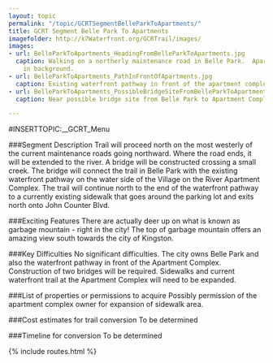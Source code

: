 ```yaml
---
layout: topic
permalink: "/topic/GCRTSegmentBelleParkToApartments/"
title: GCRT Segment Belle Park To Apartments
imagefolder: http://k7Waterfront.org/GCRTrail/images/
images:
- url: BelleParkToApartments_HeadingFromBelleParkToApartments.jpg
  caption: Walking on a northerly maintenance road in Belle Park.  Apartment complex
    in background.
- url: BelleParkToApartments_PathInFrontOfApartments.jpg
  caption: Existing waterfront pathway in front of the apartment complex
- url: BelleParkToApartments_PossibleBridgeSiteFromBelleParkToApartments.jpg
  caption: Near possible bridge site from Belle Park to Apartment Complex

---
```


#INSERTTOPIC:__GCRT_Menu




###Segment Description
Trail will proceed north on the most westerly of the current maintenance roads going northward.  Where the road ends, it will be extended to the river.  A bridge will be constructed crossing a small creek.  The bridge will connect the trail in Belle Park with the existing waterfront pathway on the water side of the Village on the River Apartment Complex.  The trail will continue north to the end of the waterfront pathway to a currently existing sidewalk that goes around the parking lot and exits north onto John Counter Blvd.



###Exciting Features
There are actually deer up on what is known as garbage mountain - right in the city!
The top of garbage mountain offers an amazing view south towards the city of Kingston.

###Key Difficulties
No significant difficulties.  The city owns Belle Park and also the waterfront pathway in front of the Apartment Complex.
Construction of two bridges will be required.
Sidewalks and current waterfront trail at the Apartment Complex will need to be expanded.

###List of properties or permissions to acquire
Possibly permission of the apartment complex owner for expansion of sidewalk area.

###Cost estimates for trail conversion
To be determined

###Timeline for conversion
To be determined

{% include routes.html %}
